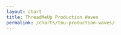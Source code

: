 ```yaml
---
layout: chart
title: ThreadMeUp Production Waves
permalink: /charts/tmu-production-waves/
---
```


<script src="http://dimplejs.org/dist/dimple.v2.1.6.min.js"></script>
<script src="/js/charts/production-waves.js"></script>
